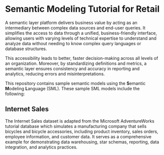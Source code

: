 # Semantic Modeling Tutorial for Retail
A semantic layer platform delivers business value by acting as an intermediary between complex data sources and end-user queries. It simplifies the access to data through a unified, business-friendly interface, allowing users with varying levels of technical expertise to understand and analyze data without needing to know complex query languages or database structures.

This accessibility leads to better, faster decision-making across all levels of an organization. Moreover, by standardizing definitions and metrics, a semantic layer ensures consistency and accuracy in reporting and analytics, reducing errors and misinterpretations.

This repository contains sample semantic models using the **S**emantic **M**odeling **L**anguage (SML). These sample SML models include the following:

## Internet Sales
The Internet Sales dataset is adapted from the Microsoft AdventureWorks tutorial database which simulates a manufacturing company that sells bicycles and bicycle accessories, including product inventory, sales orders, employee information, and customer data. It serves as a comprehensive example for demonstrating data warehousing, star schemas, reporting, data integration, and analytics practices.
